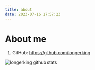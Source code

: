 ```yaml
---
title: about
date: 2023-07-16 17:57:23
---
```


# About me


1. GitHub:  https://github.com/longerking

![longerking github stats](https://github-readme-stats.vercel.app/api?username=longerking&show_icons=true&theme=nord)



<!-- 编程语言统计 -->
<!-- [![Top Langs](https://github-readme-stats.vercel.app/api/top-langs/?username=longerking&hide=html,css)](https://github.com/longerking) -->




<!--
**longerking/longerking** is a ✨ _special_ ✨ repository because its `README.md` (this file) appears on your GitHub profile.

Here are some ideas to get you started:

- 🔭 I’m currently working on ...
- 🌱 I’m currently learning ...
- 👯 I’m looking to collaborate on ...
- 🤔 I’m looking for help with ...
- 💬 Ask me about ...
- 📫 How to reach me: ...
- 😄 Pronouns: ...
- ⚡ Fun fact: ...
-->